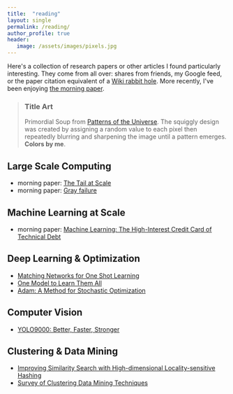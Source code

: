 ```yaml
---
title:  "reading"
layout: single
permalink: /reading/
author_profile: true
header:
   image: /assets/images/pixels.jpg
---
```


Here's a collection of research papers or other articles I found particularly interesting. They come from all over: shares from friends, my Google feed, or the paper citation equivalent of a [Wiki rabbit hole](https://en.wikipedia.org/wiki/Wiki_rabbit_hole). More recently, I've been enjoying [the morning paper](https://blog.acolyer.org/).

> ### Title Art
>
> Primordial Soup from [Patterns of the Universe](https://www.amazon.com/Patterns-Universe-Coloring-Adventure-Beauty/dp/1615193235). The squiggly design was created by assigning a random value to each pixel then repeatedly blurring and sharpening the image until a pattern emerges. **Colors by me**.


## Large Scale Computing

* morning paper: [The Tail at Scale](https://blog.acolyer.org/2015/01/15/the-tail-at-scale/)
* morning paper: [Gray failure](https://blog.acolyer.org/2017/06/15/gray-failure-the-achilles-heel-of-cloud-scale-systems/)

## Machine Learning at Scale

* morning paper: [Machine Learning: The High-Interest Credit Card of Technical Debt](https://blog.acolyer.org/2016/02/29/machine-learning-the-high-interest-credit-card-of-technical-debt/)

## Deep Learning & Optimization

* [Matching Networks for One Shot Learning](https://arxiv.org/abs/1606.04080)
* [One Model to Learn Them All](https://arxiv.org/abs/1706.05137)
* [Adam: A Method for Stochastic Optimization](https://arxiv.org/abs/1412.6980v8)

## Computer Vision

* [YOLO9000: Better, Faster, Stronger](https://arxiv.org/abs/1612.08242)

## Clustering & Data Mining

* [Improving Similarity Search with High-dimensional Locality-sensitive Hashing](https://arxiv.org/abs/1812.01844)
* [Survey of Clustering Data Mining Techniques](https://www.cc.gatech.edu/~isbell/reading/papers/berkhin02survey.pdf)






